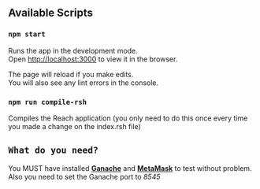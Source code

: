 ## Available Scripts

### `npm start`

Runs the app in the development mode.\
Open [http://localhost:3000](http://localhost:3000) to view it in the browser.

The page will reload if you make edits.\
You will also see any lint errors in the console.

### `npm run compile-rsh`

Compiles the Reach application (you only need to do this once every time you made a change on the index.rsh file)

## `What do you need?`

You MUST have installed **[Ganache](https://trufflesuite.com/ganache/index.html)** and **[MetaMask](https://metamask.io/)** to test without problem. Also you need to set the Ganache port to _8545_
